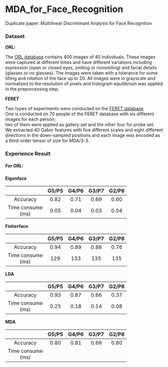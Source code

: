 # MDA_for_Face_Recognition

Duplicate paper: Multilinear Discriminant Analysis for Face Recognition

### Dataset

**ORL:**

The [ORL database](https://drive.google.com/file/d/1UKyCXY6UJxIK4aMlPbBX_dVtgxnqEg1K/view?usp=drive_link)
contains 400 images of 40 individuals. These images were captured at different times and have different variations
including expression
(open or closed eyes, smiling or nonsmiling) and facial details (glasses or no glasses). The images were taken with a
tolerance for some tilting and rotation of the face up to 20.
All images were in grayscale and normalized to the resolution of pixels and histogram equilibrium was applied in the
preprocessing step.

**FERET**

Two types of experiments were conducted on
the [FERET database](https://U9010953:Xf8Gr5Nk93@nigos.nist.gov/colorferet/colorferet.tar).   
One is conducted on 70 people of the FERET database with six different images for each person;   
two of them were applied as gallery set and the other four for probe set.   
We extracted 40 Gabor features with five different scales and eight different directions in the down-sampled positions
and each image was encoded as a third-order tensor of size for MDA/3-3.

### Experience Result

##### For ORL:

**Eigenface**

|                        | G5/P5 | G4/P6 | G3/P7 | G2/P8 |
|:----------------------:|:-----:|:-----:|:-----:|:-----:|
|        Accuracy        | 0.82  | 0.71  | 0.69  | 0.60  |
| Time consume <br/>(ms) | 0.05  | 0.04  | 0.03  | 0.04  |

**Fisherface**

|                        | G5/P5 | G4/P6 | G3/P7 | G2/P8 |
|:----------------------:|:-----:|:-----:|:-----:|:-----:|
|        Accuracy        | 0.94  | 0.89  | 0.88  | 0.76  |
| Time consume <br/>(ms) |  129  |  133  |  135  |  135  |

**LDA**

|                        | G5/P5 | G4/P6 | G3/P7 | G2/P8 |
|:----------------------:|:-----:|:-----:|:-----:|:-----:|
|        Accuracy        | 0.93  | 0.87  | 0.66  | 0.37  |
| Time consume <br/>(ms) | 0.25  | 0.18  | 0.14  | 0.08  |

**MDA**

|                        | G5/P5 | G4/P6 | G3/P7 | G2/P8 |
|:----------------------:|:-----:|:-----:|:-----:|:-----:|
|        Accuracy        | 0.80  | 0.81  | 0.69  | 0.60  |
| Time consume <br/>(ms) |       |       |       |       |
